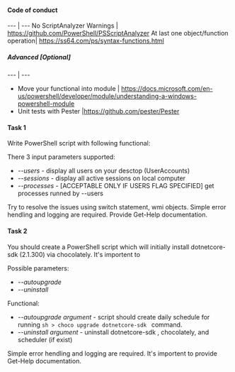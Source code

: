 #### Code of conduct
--- | ---
No ScriptAnalyzer Warnings | https://github.com/PowerShell/PSScriptAnalyzer
At last one object/function operation| https://ss64.com/ps/syntax-functions.html

##### Advanced [Optional]
--- | ---
* Move your functional into module | https://docs.microsoft.com/en-us/powershell/developer/module/understanding-a-windows-powershell-module
* Unit tests with Pester |https://github.com/pester/Pester

#### Task 1

Write PowerShell script with following functional:

There 3 input parameters supported: 
 - *--users*     -  display all users on your desctop (UserAccounts)
 - *--sessions*  -  display all active sessions on local computer
 - *--processes* -  [ACCEPTABLE ONLY IF USERS FLAG SPECIFIED] get processes runned by --users 

Try to resolve the issues using switch statement, wmi objects. 
Simple error hendling and logging are required.
Provide Get-Help documentation.

#### Task 2


You should create a PowerShell script which will initially install dotnetcore-sdk (2.1.300) via chocolately.
It's importent to

Possible parameters: 
 - *--autoupgrade*
 - *--uninstall*

Functional:

 - *--autoupgrade argument* - script should create daily schedule for running ```sh > choco upgrade dotnetcore-sdk ``` command.
 - *--uninstall argument* - uninstall dotnetcore-sdk , chocolately, and scheduler (if exist)
 
Simple error hendling and logging are required.
It's importent to provide Get-Help documentation.